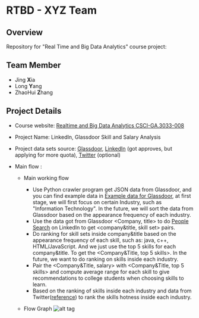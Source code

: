 # RTBD - XYZ Team

## Overview
Repository for "Real Time and Big Data Analytics" course project: 

## Team Member
- Jing <b>X</b>ia
- Long <b>Y</b>ang
- ZhaoHui <b>Z</b>hang

## Project Details
- Course website: [Realtime and Big Data Analytics CSCI-GA.3033-008](http://cs.nyu.edu/courses/spring14/CSCI-GA.3033-008/index.html)

- Project Name: LinkedIn, Glassdoor Skill and Salary Analysis

- Project data sets source: [Glassdoor](www.glassdoor.com), [LinkedIn](www.linkedin.com) (got approves, but applying for more quota), [Twitter](www.twitter.com) (optional)

- Main flow :
  - Main working flow
    - Use Python crawler program get JSON data from Glassdoor, and you can find example data in 
    [Example data for Glassdoor](data/glassdoor/company.json), at first stage, we will first focus 
    on certain Industry, such as "Information Technology". In the future, we will sort the data from
    Glassdoor based on the appearance frequency of each industry.
    - Use the data got from Glassdoor <Company, title> to do [People Search](http://developer.linkedin.com/documents/people-search-api) on LinkedIn to get
    <company&title, skill set> pairs.
    - Do ranking for skill sets inside company&title based on the appearance frequency of each skill, 
    such as: java, c++, HTML/JavaScript. And we just use the top 5 skills for each company&title. To
    get the <Company&Title, top 5 skills>. In the future, we want to do ranking on skills inside each
    industry.
    - Pair the <Company&Title, salary> with <Company&Title, top 5 skills> and compute average range
    for each skill to give recommendations to college students when choosing skills to learn.
    - Based on the ranking of skills inside each industry and data from Twitter([reference](http://twitter4j.org/en/index.html)) to rank the skills
    hotness inside each industry.
     
  - Flow Graph
![alt tag](https://dl.dropboxusercontent.com/u/108110380/RTBD-XYZ/Project's%20Work%20and%20Data%20Flow.png)


